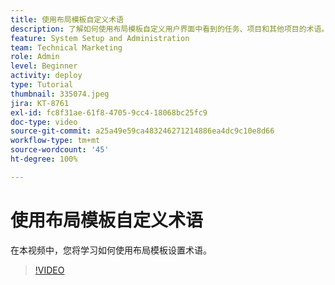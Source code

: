 ```yaml
---
title: 使用布局模板自定义术语
description: 了解如何使用布局模板自定义用户界面中看到的任务、项目和其他项目的术语。
feature: System Setup and Administration
team: Technical Marketing
role: Admin
level: Beginner
activity: deploy
type: Tutorial
thumbnail: 335074.jpeg
jira: KT-8761
exl-id: fc8f31ae-61f8-4705-9cc4-18068bc25fc9
doc-type: video
source-git-commit: a25a49e59ca483246271214886ea4dc9c10e8d66
workflow-type: tm+mt
source-wordcount: '45'
ht-degree: 100%

---
```


# 使用布局模板自定义术语

在本视频中，您将学习如何使用布局模板设置术语。

>[!VIDEO](https://video.tv.adobe.com/v/335074/?quality=12&learn=on)
